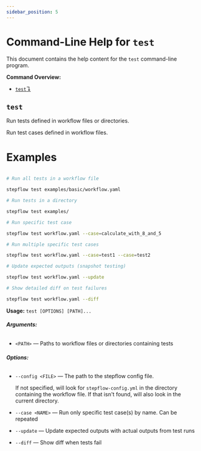 ```yaml
---
sidebar_position: 5
---
```


# Command-Line Help for `test`

This document contains the help content for the `test` command-line program.

**Command Overview:**

* [`test`↴](#test)

## `test`

Run tests defined in workflow files or directories.

Run test cases defined in workflow files.

# Examples

```bash

# Run all tests in a workflow file

stepflow test examples/basic/workflow.yaml

# Run tests in a directory

stepflow test examples/

# Run specific test case

stepflow test workflow.yaml --case=calculate_with_8_and_5

# Run multiple specific test cases

stepflow test workflow.yaml --case=test1 --case=test2

# Update expected outputs (snapshot testing)

stepflow test workflow.yaml --update

# Show detailed diff on test failures

stepflow test workflow.yaml --diff

```

**Usage:** `test [OPTIONS] [PATH]...`

###### **Arguments:**

* `<PATH>` — Paths to workflow files or directories containing tests

###### **Options:**

* `--config <FILE>` — The path to the stepflow config file.

   If not specified, will look for `stepflow-config.yml` in the directory containing the workflow file. If that isn't found, will also look in the current directory.
* `--case <NAME>` — Run only specific test case(s) by name. Can be repeated
* `--update` — Update expected outputs with actual outputs from test runs
* `--diff` — Show diff when tests fail



